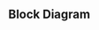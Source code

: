 ## Block Diagram

<rk-img
  src="/assets/images/datasheet/rak8212/block_diagram.png"
  width="100%"
  figure-number="1"
  caption="System Block Diagram"
/>


